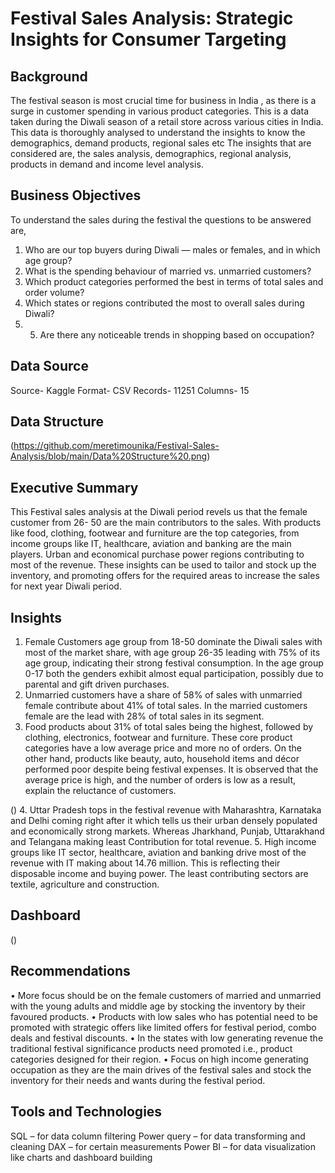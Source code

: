 # Festival Sales Analysis: Strategic Insights for Consumer Targeting
## Background
The festival season is most crucial time for business in India , as there is a surge in customer spending in various product categories. This is a data taken during the Diwali season of a retail store across various cities in India. This data is thoroughly analysed to understand the insights to know the demographics, demand products, regional sales etc
The insights that are considered are, the sales analysis, demographics, regional analysis, products in demand and income level analysis.
## Business Objectives 
To understand the sales during the festival the questions to be answered are,
1.	Who are our top buyers during Diwali — males or females, and in which age group?
2.	What is the spending behaviour of married vs. unmarried customers?
3.	Which product categories performed the best in terms of total sales and order volume?
4.	Which states or regions contributed the most to overall sales during Diwali?
5.	5. Are there any noticeable trends in shopping based on occupation?
## Data Source
Source- Kaggle 
Format- CSV
Records- 11251
Columns- 15
## Data Structure
(https://github.com/meretimounika/Festival-Sales-Analysis/blob/main/Data%20Structure%20.png)
## Executive Summary
This Festival sales analysis at the Diwali period revels us that the female customer from 26- 50 are the main contributors to the sales. With products like food, clothing, footwear and furniture are the top categories, from income groups like IT, healthcare, aviation and banking are the main players. Urban and economical purchase power regions contributing to most of the revenue. These insights can be used to tailor and stock up the inventory, and promoting offers for the required areas to increase the sales for next year Diwali period.
## Insights
1.	Female Customers age group from 18-50 dominate the Diwali sales with most of the market share, with age group 26-35 leading with 75% of its age group, indicating their strong  festival consumption. In the age group 0-17 both the genders exhibit almost equal participation, possibly due to parental and gift driven purchases. 
2.	Unmarried customers have a share of 58% of sales with unmarried female contribute about 41% of total sales. In the married customers female are the lead with 28% of total sales in its segment.
3.	Food products about 31% of total sales being the highest, followed by clothing, electronics, footwear and furniture. These core product categories have a low average price and more no of orders. On the other hand, products like beauty, auto, household items and décor performed poor despite being festival expenses. It is observed that the average price is high, and the number of orders is low as a result, explain the reluctance of customers.

()
4.	Uttar Pradesh tops in the festival revenue with Maharashtra, Karnataka and Delhi coming right after it which tells us their urban densely populated and economically strong markets. Whereas Jharkhand, Punjab, Uttarakhand and Telangana making least Contribution for total revenue.
5.	High income groups like IT sector, healthcare, aviation and banking drive most of the revenue with IT making about 14.76 million. This is reflecting their disposable income and buying power. The least contributing sectors are textile, agriculture and construction.
## Dashboard 
()
## Recommendations
•	More focus should be on the female customers of married and unmarried with the young adults and middle age by stocking the inventory by their favoured products.
•	Products with low sales who has potential need to be promoted with strategic offers like limited offers for festival period, combo deals and festival discounts.
•	In the states with low generating revenue the traditional festival significance products need promoted i.e., product categories designed for their region.
•	Focus on high income generating occupation as they are the main drives of the festival sales and stock the inventory for their needs and wants during the festival period.
## Tools and Technologies
SQL – for data column filtering 
Power query – for data transforming and cleaning 
DAX – for certain measurements 
Power BI – for data visualization like charts and dashboard building  

